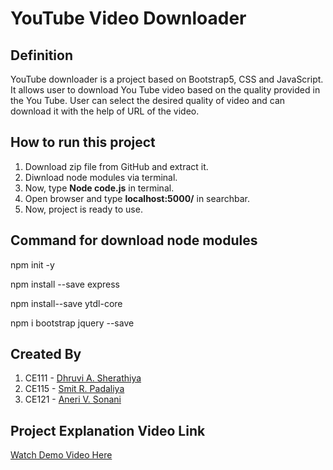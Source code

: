 # YouTube Video Downloader

## Definition
YouTube downloader is a project based on Bootstrap5, CSS and JavaScript. It allows user to download You Tube video based on the quality provided in the You Tube. User can select the desired quality of video and can download it with the help of URL of the video. 

## How to run this project
1. Download zip file from GitHub and extract it.
2. Diwnload node modules via terminal.
3. Now, type **Node code.js** in terminal.
4. Open browser and type **localhost:5000/** in searchbar.
5. Now, project is ready to use.

## Command for download node modules
npm init -y

npm install --save express

npm install--save ytdl-core

npm i bootstrap jquery --save

## Created By
1. CE111 - [Dhruvi A. Sherathiya](https://github.com/DhruviSherathiya)
2. CE115 - [Smit R. Padaliya](https://github.com/Smit-05)
3. CE121 - [Aneri V. Sonani](https://github.com/AneriSonani09)


## Project Explanation Video Link
[Watch Demo Video Here](https://drive.google.com/file/d/1Uk4X6GnHbm-y53767asf0l1ctE-iqcIm/view?usp=sharing)
<!-- https://drive.google.com/file/d/11VRUk53ab4mT2bTW2lGjPqspzLNfLjp2/view?usp=sharing -->
